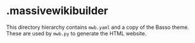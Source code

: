 # .massivewikibuilder

This directory hierarchy contains `mwb.yaml` and a copy of the Basso theme. These are used by `mwb.py` to generate the HTML website.
